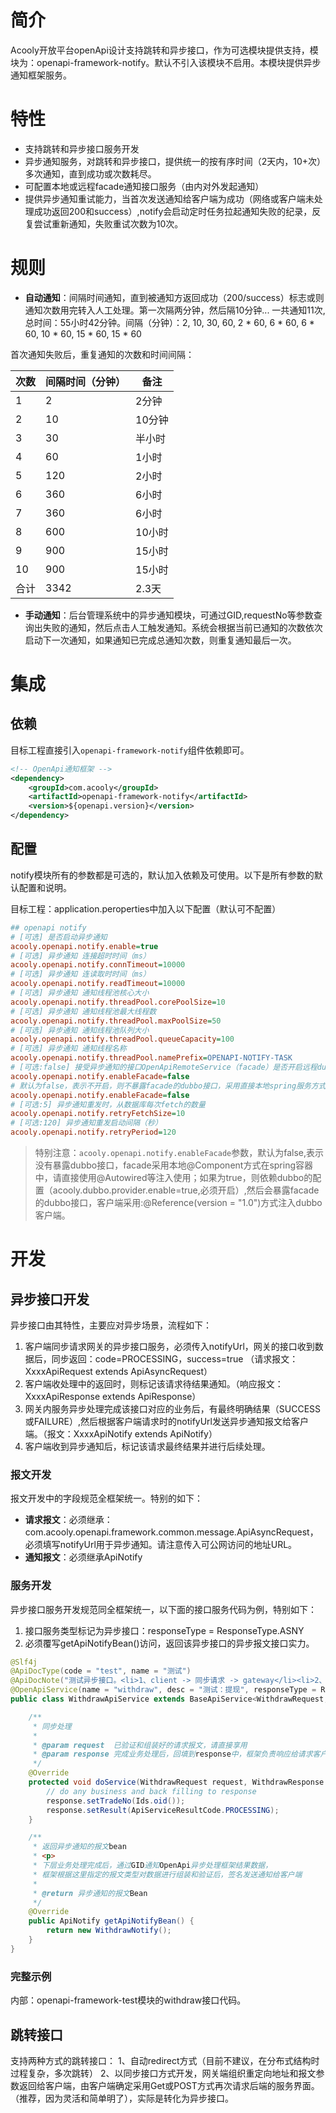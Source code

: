 <!-- title: OpenApi服务异步通知 -->
<!-- type: openapi -->
<!-- author: zhangpu -->
<!-- date: 2020-02-09 -->

# 简介

Acooly开放平台openApi设计支持跳转和异步接口，作为可选模块提供支持，模块为：openapi-framework-notify。默认不引入该模块不启用。本模块提供异步通知框架服务。

# 特性


* 支持跳转和异步接口服务开发
* 异步通知服务，对跳转和异步接口，提供统一的按有序时间（2天内，10+次）多次通知，直到成功或次数耗尽。
* 可配置本地或远程facade通知接口服务（由内对外发起通知）
* 提供异步通知重试能力，当首次发送通知给客户端为成功（网络或客户端未处理成功返回200和success）,notify会启动定时任务拉起通知失败的纪录，反复尝试重新通知，失败重试次数为10次。


# 规则


* **自动通知**：间隔时间通知，直到被通知方返回成功（200/success）标志或则通知次数用完转入人工处理。第一次隔两分钟，然后隔10分钟... 一共通知11次,总时间：55小时42分钟。间隔（分钟）：2, 10, 30, 60, 2 * 60, 6 * 60, 6 * 60, 10 * 60, 15 * 60, 15 * 60


首次通知失败后，重复通知的次数和时间间隔：

|	次数	|	间隔时间（分钟）	| 备注
| ------- | ------------------|--------
|1   		| 2						| 2分钟
|2			| 10					| 10分钟
|3			| 30					| 半小时
|4			| 60					| 1小时
|5			| 120					| 2小时
|6			| 360					| 6小时
|7			| 360					| 6小时
|8			| 600					| 10小时
|9			| 900					| 15小时
|10			| 900					| 15小时
|合计		| 3342					| 2.3天


* **手动通知**：后台管理系统中的异步通知模块，可通过GID,requestNo等参数查询出失败的通知，然后点击人工触发通知。系统会根据当前已通知的次数依次启动下一次通知，如果通知已完成总通知次数，则重复通知最后一次。


# 集成

## 依赖

目标工程直接引入`openapi-framework-notify`组件依赖即可。

```xml
<!-- OpenApi通知框架 -->
<dependency>
	<groupId>com.acooly</groupId>
	<artifactId>openapi-framework-notify</artifactId>
	<version>${openapi.version}</version>
</dependency>
```


## 配置

notify模块所有的参数都是可选的，默认加入依赖及可使用。以下是所有参数的默认配置和说明。

目标工程：application.peroperties中加入以下配置（默认可不配置）

```ini
## openapi notify
# [可选] 是否启动异步通知
acooly.openapi.notify.enable=true
# [可选] 异步通知 连接超时时间（ms）
acooly.openapi.notify.connTimeout=10000
# [可选] 异步通知 连读取时时间（ms）
acooly.openapi.notify.readTimeout=10000
# [可选] 异步通知 通知线程池核心大小
acooly.openapi.notify.threadPool.corePoolSize=10
# [可选] 异步通知 通知线程池最大线程数
acooly.openapi.notify.threadPool.maxPoolSize=50
# [可选] 异步通知 通知线程池队列大小
acooly.openapi.notify.threadPool.queueCapacity=100
# [可选] 异步通知 通知线程名称
acooly.openapi.notify.threadPool.namePrefix=OPENAPI-NOTIFY-TASK
# [可选:false] 接受异步通知的接口OpenApiRemoteService（facade）是否开启远程dubbo服务
acooly.openapi.notify.enableFacade=false
# 默认为false，表示不开启，则不暴露facade的dubbo接口，采用直接本地spring服务方式
acooly.openapi.notify.enableFacade=false
# [可选:5] 异步通知重发时，从数据库每次fetch的数量
acooly.openapi.notify.retryFetchSize=10
# [可选:120] 异步通知重发启动间隔（秒）
acooly.openapi.notify.retryPeriod=120
```


>特别注意：`acooly.openapi.notify.enableFacade`参数，默认为false,表示没有暴露dubbo接口，facade采用本地@Component方式在spring容器中，请直接使用@Autowired等注入使用；如果为true，则依赖dubbo的配置（acooly.dubbo.provider.enable=true,必须开启）,然后会暴露facade的dubbo接口，客户端采用:@Reference(version = "1.0")方式注入dubbo客户端。


# 开发

## 异步接口开发

异步接口由其特性，主要应对异步场景，流程如下：

1. 客户端同步请求网关的异步接口服务，必须传入notifyUrl，网关的接口收到数据后，同步返回：code=PROCESSING，success=true （请求报文：XxxxApiRequest extends ApiAsyncRequest）
2. 客户端收处理中的返回时，则标记该请求待结果通知。（响应报文：XxxxApiResponse extends ApiResponse）
3. 网关内服务异步处理完成该接口对应的业务后，有最终明确结果（SUCCESS或FAILURE）,然后根据客户端请求时的notifyUrl发送异步通知报文给客户端。（报文：XxxxApiNotify extends ApiNotify）
4. 客户端收到异步通知后，标记该请求最终结果并进行后续处理。


### 报文开发

报文开发中的字段规范全框架统一。特别的如下：

* **请求报文**：必须继承：com.acooly.openapi.framework.common.message.ApiAsyncRequest，必须填写notifyUrl用于异步通知。请注意传入可公网访问的地址URL。 
* **通知报文**：必须继承ApiNotify

### 服务开发

异步接口服务开发规范同全框架统一，以下面的接口服务代码为例，特别如下：

1. 接口服务类型标记为异步接口：responseType = ResponseType.ASNY
2. 必须覆写getApiNotifyBean()访问，返回该异步接口的异步报文接口实力。

```java
@Slf4j
@ApiDocType(code = "test", name = "测试")
@ApiDocNote("测试异步接口。<li>1、client -> 同步请求 -> gateway</li><li>2、gateway -> 异步通知（notifyUrl） -> client</li>")
@OpenApiService(name = "withdraw", desc = "测试：提现", responseType = ResponseType.ASNY, busiType = ApiBusiType.Trade, owner = "zhangpu")
public class WithdrawApiService extends BaseApiService<WithdrawRequest, WithdrawResponse> {

    /**
     * 同步处理
     *
     * @param request  已验证和组装好的请求报文，请直接享用
     * @param response 完成业务处理后，回填到response中，框架负责响应给请求客户端
     */
    @Override
    protected void doService(WithdrawRequest request, WithdrawResponse response) {
        // do any business and back filling to response
        response.setTradeNo(Ids.oid());
        response.setResult(ApiServiceResultCode.PROCESSING);
    }

    /**
     * 返回异步通知的报文bean
     * <p>
     * 下层业务处理完成后，通过GID通知OpenApi异步处理框架结果数据，
     * 框架根据这里指定的报文类型对数据进行组装和验证后，签名发送通知给客户端
     *
     * @return 异步通知的报文Bean
     */
    @Override
    public ApiNotify getApiNotifyBean() {
        return new WithdrawNotify();
    }
}
```

### 完整示例

内部：openapi-framework-test模块的withdraw接口代码。

## 跳转接口

支持两种方式的跳转接口：
1、自动redirect方式（目前不建议，在分布式结构时过程复杂，多次跳转）
2、以同步接口方式开发，网关端组织重定向地址和报文参数返回给客户端，由客户端确定采用Get或POST方式再次请求后端的服务界面。（推荐，因为灵活和简单明了），实际是转化为异步接口。







